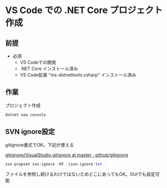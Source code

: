 # VS Code での .NET Core プロジェクト作成

## 前提

- 必須
  - VS Codeでの開発
  - .NET Core インストール済み
  - VS Code拡張 "ms-dotnettools.csharp" インストール済み

## 作業

プロジェクト作成

```powershell
dotnet new console
```

## SVN ignore設定

gitignore書式でOK。下記が使える  

[gitignore/VisualStudio.gitignore at master · github/gitignore](https://github.com/github/gitignore/blob/master/VisualStudio.gitignore)

```powershell
svn propset svn:ignore -RF .\svn-ignore.txt .
```

ファイルを参照し続けるわけではないためどこにあってもOK。GUIでも設定可能